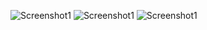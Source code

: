 ![Screenshot1](relativePath/Screenshots/Web_Development_HTML1.png)
![Screenshot1](relativePath/Screenshots/Web_Development_HTML2.png)
![Screenshot1](relativePath/Screenshots/Web_Development_HTML3.png)
